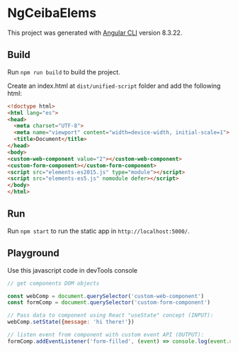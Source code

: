 # NgCeibaElems

This project was generated with [Angular CLI](https://github.com/angular/angular-cli) version 8.3.22.

## Build

Run `npm run build` to build the project.

Create an index.html at `dist/unified-script` folder and add the following html:

```html
<!doctype html>
<html lang="es">
<head>
  <meta charset="UTF-8">
  <meta name="viewport" content="width=device-width, initial-scale=1">
  <title>Document</title>
</head>
<body>
<custom-web-component value="2"></custom-web-component>
<custom-form-component></custom-form-component>
<script src="elements-es2015.js" type="module"></script>
<script src="elements-es5.js" nomodule defer></script>
</body>
</html>
```

## Run

Run `npm start` to run the static app in `http://localhost:5000/`.

## Playground

Use this javascript code in devTools console
```javascript
// get components DOM objects

const webComp = document.querySelector('custom-web-component')
const formComp = document.querySelector('custom-form-component')

// Pass data to component using React "useState" concept (INPUT):
webComp.setState({message: 'hi there!'})

// listen event from component with custom event API (OUTPUT):
formComp.addEventListener('form-filled', (event) => console.log(event.detail))
```
